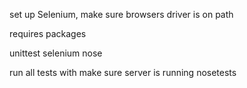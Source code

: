 set up Selenium, make sure browsers driver is on path

requires packages

unittest
selenium
nose


run all tests with 
make sure server is running
nosetests
